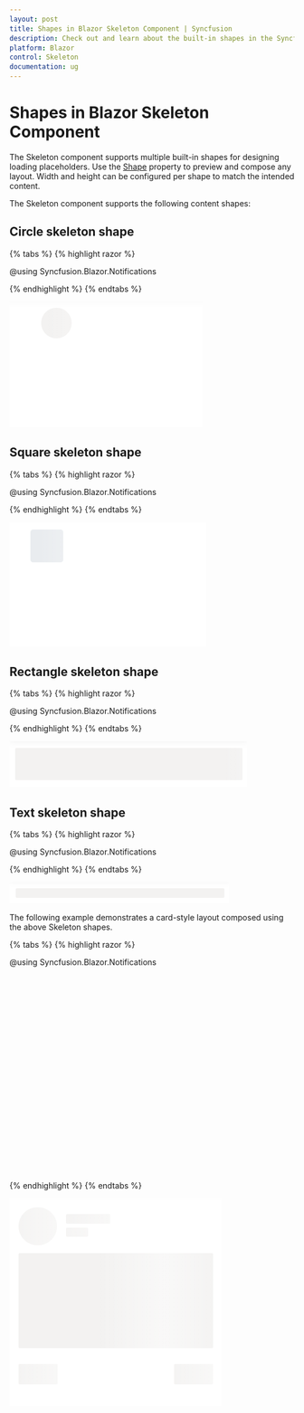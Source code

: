 ```yaml
---
layout: post
title: Shapes in Blazor Skeleton Component | Syncfusion
description: Check out and learn about the built-in shapes in the Syncfusion Blazor Skeleton component and how to use the Shape property (Circle, Square, Rectangle, Text) to design loading placeholders.
platform: Blazor
control: Skeleton
documentation: ug
---
```


# Shapes in Blazor Skeleton Component

The Skeleton component supports multiple built-in shapes for designing loading placeholders. Use the [Shape](https://help.syncfusion.com/cr/blazor/Syncfusion.Blazor.Notifications.SfSkeleton.html#Syncfusion_Blazor_Notifications_SfSkeleton_Shape) property to preview and compose any layout. Width and height can be configured per shape to match the intended content.

The Skeleton component supports the following content shapes:

## Circle skeleton shape

{% tabs %}
{% highlight razor %}

@using Syncfusion.Blazor.Notifications

<SfSkeleton Shape=SkeletonType.Circle Width="48px"></SfSkeleton>

{% endhighlight %}
{% endtabs %}

![Blazor Skeleton circle shape](./images/Blazor-skeleton-circle-shape.png)

## Square skeleton shape

{% tabs %}
{% highlight razor %}

@using Syncfusion.Blazor.Notifications

<SfSkeleton Shape=SkeletonType.Square Width="48px"></SfSkeleton>

{% endhighlight %}
{% endtabs %}

![Blazor Skeleton square shape](./images/Blazor-skeleton-square.png)

## Rectangle skeleton shape

{% tabs %}
{% highlight razor %}

@using Syncfusion.Blazor.Notifications

<SfSkeleton Shape=SkeletonType.Rectangle Height="50px"></SfSkeleton>

{% endhighlight %}
{% endtabs %}

![Blazor Skeleton rectangle shape](./images/Blazor-skeleton-rectangle-shape.png)

## Text skeleton shape

{% tabs %}
{% highlight razor %}

@using Syncfusion.Blazor.Notifications

<SfSkeleton Shape=SkeletonType.Text Height="15px"></SfSkeleton>

{% endhighlight %}
{% endtabs %}

![Blazor Skeleton text shape](./images/Blazor-skeleton-text-shape.png)

The following example demonstrates a card-style layout composed using the above Skeleton shapes.

{% tabs %}
{% highlight razor %}

@using Syncfusion.Blazor.Notifications

<div id="skeletonCard">
    <div class='cardProfile'>
        <SfSkeleton Shape=SkeletonType.Circle Width= "60px"></SfSkeleton>
    </div>
    <div class="cardinfo">
        <SfSkeleton Width="30%" Height='15px'></SfSkeleton><br/>
        <SfSkeleton Width="15%" Height='15px'></SfSkeleton>
    </div>
    <div class="cardContent">
        <SfSkeleton Shape=SkeletonType.Rectangle Width="100%" Height='150px'></SfSkeleton>
    </div>
    <div class="cardoptions">
        <SfSkeleton Shape=SkeletonType.Rectangle Width="20%" Height='32px'></SfSkeleton>
        <SfSkeleton Shape=SkeletonType.Rectangle Width="20%" Height='32px'></SfSkeleton>
    </div>
</div>

<style>
    #skeletonCard {
        padding: 10px;
        line-height: inherit;
        height: 330px;
    }

    #skeletonCard .cardProfile {
        float: left;
        margin-right: 15px;
    }

    #skeletonCard .cardinfo {
        margin-top: 10px;
        overflow: hidden;
    }

    #skeletonCard .cardContent {
        margin: 20px 0px 20px;
    }

    #skeletonCard .cardoptions {
        display: flex;
        justify-content: space-between;
    }
</style>

{% endhighlight %}
{% endtabs %}

![Blazor Skeleton card layout using multiple shapes](./images/Blazor-skeleton-shape.png)